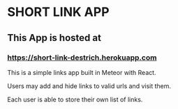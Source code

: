 # SHORT LINK APP

## This App is hosted at
### https://short-link-destrich.herokuapp.com

This is a simple links app built in Meteor with React.

Users may add and hide links to valid urls and visit them.

Each user is able to store their own list of links.
